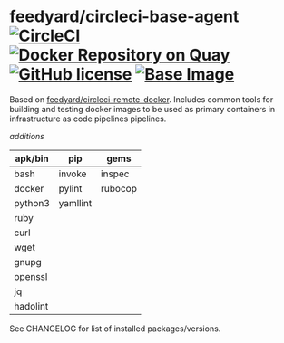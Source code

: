 # feedyard/circleci-base-agent [![CircleCI](https://circleci.com/gh/feedyard/circleci-base-agent.svg?style=svg)](https://circleci.com/gh/feedyard/circleci-base-agent) [![Docker Repository on Quay](https://quay.io/repository/feedyard/circleci-base-agent/status "Docker Repository on Quay")](https://quay.io/repository/feedyard/circleci-base-agent) [![GitHub license](https://img.shields.io/badge/license-MIT-blue.svg)](https://raw.githubusercontent.com/feedyard/circleci-base-agent/master/LICENSE) [![Base Image](https://img.shields.io/badge/FROM-alpine-blue.svg)](https://alpinelinux.org)

Based on [feedyard/circleci-remote-docker](https://github.com/feedyard/circleci-remote-docker). Includes common tools for building and testing
docker images to be used as primary containers in infrastructure as code pipelines pipelines.

_additions_

apk/bin  | pip      |  gems
---------|----------|---------
bash     | invoke   | inspec
docker   | pylint   | rubocop
python3  | yamllint |
ruby     |          |
curl     |          |
wget     |          |
gnupg    |          |
openssl  |          |
jq       |          |
hadolint |          |

See CHANGELOG for list of installed packages/versions.
